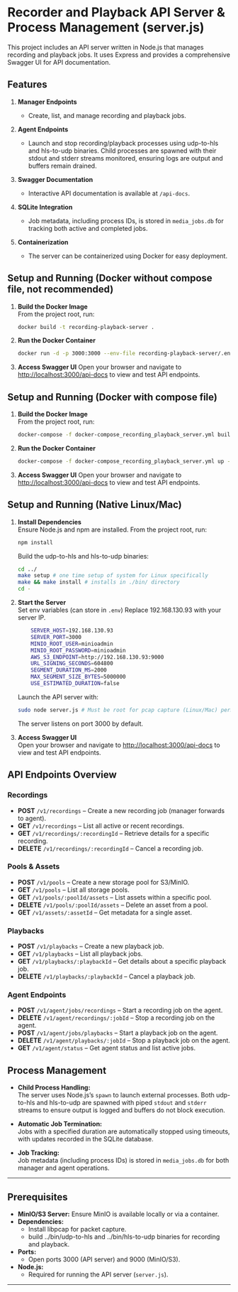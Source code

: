 # Recorder and Playback API Server & Process Management (server.js)

This project includes an API server written in Node.js that manages recording and playback jobs. It uses Express and provides a comprehensive Swagger UI for API documentation.

## Features

1. **Manager Endpoints**  
	- Create, list, and manage recording and playback jobs.

2. **Agent Endpoints**  
	- Launch and stop recording/playback processes using udp-to-hls and hls-to-udp binaries. Child processes are spawned with their stdout and stderr streams monitored, ensuring logs are output and buffers remain drained.

3. **Swagger Documentation**  
	- Interactive API documentation is available at `/api-docs`.

4. **SQLite Integration**  
	- Job metadata, including process IDs, is stored in `media_jobs.db` for tracking both active and completed jobs.

5. **Containerization**  
	- The server can be containerized using Docker for easy deployment.

## Setup and Running (Docker without compose file, not recommended)

1. **Build the Docker Image**  
	From the project root, run:
	```bash
	docker build -t recording-playback-server .
	```

2. **Run the Docker Container**  
	```bash
	docker run -d -p 3000:3000 --env-file recording-playback-server/.env.example recording-playback-server
	```

3. **Access Swagger UI**
	Open your browser and navigate to [http://localhost:3000/api-docs](http://localhost:3000/api-docs) to view and test API endpoints.

## Setup and Running (Docker with compose file)

1. **Build the Docker Image**  
	From the project root, run:
	```bash
	docker-compose -f docker-compose_recording_playback_server.yml build
	```

2. **Run the Docker Container**  
	```bash
	docker-compose -f docker-compose_recording_playback_server.yml up -d
	```

3. **Access Swagger UI**
	Open your browser and navigate to [http://localhost:3000/api-docs](http://localhost:3000/api-docs) to view and test API endpoints.

## Setup and Running (Native Linux/Mac)

1. **Install Dependencies**  
	Ensure Node.js and npm are installed. From the project root, run:
	```bash
	npm install
	```
	Build the udp-to-hls and hls-to-udp binaries:
	```bash
	cd ../
	make setup # one time setup of system for Linux specifically
	make && make install # installs in ./bin/ directory
	cd -
	```

2. **Start the Server**  
	Set env variables (can store in `.env`) Replace 192.168.130.93 with your server IP.
	```bash
		SERVER_HOST=192.168.130.93
		SERVER_PORT=3000
		MINIO_ROOT_USER=minioadmin
		MINIO_ROOT_PASSWORD=minioadmin
		AWS_S3_ENDPOINT=http://192.168.130.93:9000
		URL_SIGNING_SECONDS=604800
		SEGMENT_DURATION_MS=2000
		MAX_SEGMENT_SIZE_BYTES=5000000
		USE_ESTIMATED_DURATION=false
	```
	Launch the API server with:
	```bash
	sudo node server.js # Must be root for pcap capture (Linux/Mac) permissions
	```
	The server listens on port 3000 by default.

3. **Access Swagger UI**  
	Open your browser and navigate to [http://localhost:3000/api-docs](http://localhost:3000/api-docs) to view and test API endpoints.

## API Endpoints Overview

### Recordings
- **POST** `/v1/recordings` – Create a new recording job (manager forwards to agent).
- **GET** `/v1/recordings` – List all active or recent recordings.
- **GET** `/v1/recordings/:recordingId` – Retrieve details for a specific recording.
- **DELETE** `/v1/recordings/:recordingId` – Cancel a recording job.

### Pools & Assets
- **POST** `/v1/pools` – Create a new storage pool for S3/MinIO.
- **GET** `/v1/pools` – List all storage pools.
- **GET** `/v1/pools/:poolId/assets` – List assets within a specific pool.
- **DELETE** `/v1/pools/:poolId/assets` – Delete an asset from a pool.
- **GET** `/v1/assets/:assetId` – Get metadata for a single asset.

### Playbacks
- **POST** `/v1/playbacks` – Create a new playback job.
- **GET** `/v1/playbacks` – List all playback jobs.
- **GET** `/v1/playbacks/:playbackId` – Get details about a specific playback job.
- **DELETE** `/v1/playbacks/:playbackId` – Cancel a playback job.

### Agent Endpoints
- **POST** `/v1/agent/jobs/recordings` – Start a recording job on the agent.
- **DELETE** `/v1/agent/recordings/:jobId` – Stop a recording job on the agent.
- **POST** `/v1/agent/jobs/playbacks` – Start a playback job on the agent.
- **DELETE** `/v1/agent/playbacks/:jobId` – Stop a playback job on the agent.
- **GET** `/v1/agent/status` – Get agent status and list active jobs.

## Process Management

- **Child Process Handling:**  
  The server uses Node.js’s `spawn` to launch external processes. Both udp-to-hls and hls-to-udp are spawned with piped `stdout` and `stderr` streams to ensure output is logged and buffers do not block execution.

- **Automatic Job Termination:**  
  Jobs with a specified duration are automatically stopped using timeouts, with updates recorded in the SQLite database.

- **Job Tracking:**  
  Job metadata (including process IDs) is stored in `media_jobs.db` for both manager and agent operations.

---

## Prerequisites

- **MinIO/S3 Server:** Ensure MinIO is available locally or via a container.
- **Dependencies:**  
  - Install libpcap for packet capture.
  - build ../bin/udp-to-hls and ../bin/hls-to-udp binaries for recording and playback.
- **Ports:**  
  - Open ports 3000 (API server) and 9000 (MinIO/S3).
- **Node.js:**  
  - Required for running the API server (`server.js`).

---
